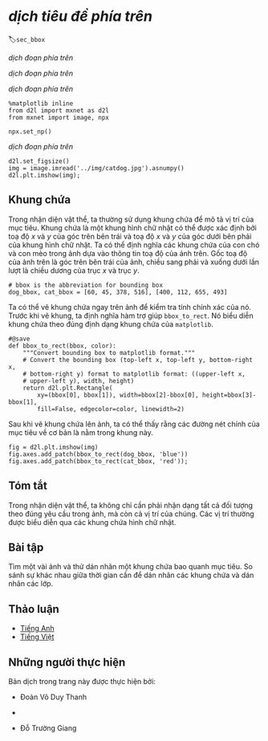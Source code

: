 <!-- ===================== Bắt đầu dịch Phần 1 ==================== -->
<!-- ========================================= REVISE - BẮT ĐẦU =================================== -->

<!--
# Object Detection and Bounding Boxes
-->

# *dịch tiêu đề phía trên*
:label:`sec_bbox`


<!--
In the previous section, we introduced many models for image classification.
In image classification tasks, we assume that there is only one main target in the image and we only focus on how to identify the target category.
However, in many situations, there are multiple targets in the image that we are interested in.
We not only want to classify them, but also want to obtain their specific positions in the image.
In computer vision, we refer to such tasks as object detection (or object recognition).
-->

*dịch đoạn phía trên*


<!--
Object detection is widely used in many fields.
For example, in self-driving technology, we need to plan routes by identifying the locations of vehicles, pedestrians, roads, and obstacles in the captured video image.
Robots often perform this type of task to detect targets of interest.
Systems in the security field need to detect abnormal targets, such as intruders or bombs.
-->

*dịch đoạn phía trên*


<!--
In the next few sections, we will introduce multiple deep learning models used for object detection.
Before that, we should discuss the concept of target location.
First, import the packages and modules required for the experiment.
-->

*dịch đoạn phía trên*



```{.python .input}
%matplotlib inline
from d2l import mxnet as d2l
from mxnet import image, npx

npx.set_np()
```


<!--
Next, we will load the sample images that will be used in this section.
We can see there is a dog on the left side of the image and a cat on the right.
They are the two main targets in this image.
-->

*dịch đoạn phía trên*



```{.python .input}
d2l.set_figsize()
img = image.imread('../img/catdog.jpg').asnumpy()
d2l.plt.imshow(img);
```

<!-- ===================== Kết thúc dịch Phần 1 ===================== -->

<!-- ===================== Bắt đầu dịch Phần 2 ===================== -->

<!--
## Bounding Box
-->

## Khung chứa


<!--
In object detection, we usually use a bounding box to describe the target location.
The bounding box is a rectangular box that can be determined by the $x$ and $y$ axis coordinates in the upper-left corner and the $x$ and $y$ axis coordinates in the lower-right corner of the rectangle.
We will define the bounding boxes of the dog and the cat in the image based on the coordinate information in the above image.
The origin of the coordinates in the above image is the upper left corner of the image, and to the right and down are the positive directions of the $x$ axis and the $y$ axis, respectively.
-->

Trong nhận diện vật thể, ta thường sử dụng khung chứa để mô tả vị trí của mục tiêu.
Khung chứa là một khung hình chữ nhật có thể được xác định bởi toạ độ $x$ và $y$ của góc trên bên trái và toạ độ $x$ và $y$ của góc dưới bên phải của khung hình chữ nhật.
Ta có thể định nghĩa các khung chứa của con chó và con mèo trong ảnh dựa vào thông tin toạ độ của ảnh trên.
Gốc toạ độ của ảnh trên là góc trên bên trái của ảnh, chiều sang phải và xuống dưới lần lượt là chiều dương của trục $x$ và trục $y$.


```{.python .input  n=2}
# bbox is the abbreviation for bounding box
dog_bbox, cat_bbox = [60, 45, 378, 516], [400, 112, 655, 493]
```


<!--
We can draw the bounding box in the image to check if it is accurate.
Before drawing the box, we will define a helper function `bbox_to_rect`.
It represents the bounding box in the bounding box format of `matplotlib`.
-->

Ta có thể vẽ khung chứa ngay trên ảnh để kiểm tra tính chính xác của nó.
Trước khi vẽ khung, ta định nghĩa hàm trợ giúp `bbox_to_rect`.
Nó biểu diễn khung chứa theo đúng định dạng khung chứa của `matplotlib`.



```{.python .input  n=3}
#@save
def bbox_to_rect(bbox, color):
    """Convert bounding box to matplotlib format."""
    # Convert the bounding box (top-left x, top-left y, bottom-right x,
    # bottom-right y) format to matplotlib format: ((upper-left x,
    # upper-left y), width, height)
    return d2l.plt.Rectangle(
        xy=(bbox[0], bbox[1]), width=bbox[2]-bbox[0], height=bbox[3]-bbox[1],
        fill=False, edgecolor=color, linewidth=2)
```


<!--
After loading the bounding box on the image, we can see that the main outline of the target is basically inside the box.
-->

Sau khi vẽ khung chứa lên ảnh, ta có thể thấy rằng các đường nét chính của mục tiêu về cơ bản là nằm trong khung này.


```{.python .input}
fig = d2l.plt.imshow(img)
fig.axes.add_patch(bbox_to_rect(dog_bbox, 'blue'))
fig.axes.add_patch(bbox_to_rect(cat_bbox, 'red'));
```



## Tóm tắt


<!--
In object detection, we not only need to identify all the objects of interest in the image, but also their positions.
The positions are generally represented by a rectangular bounding box.
-->

Trong nhận diện vật thể, ta không chỉ cần phải nhận dạng tất cả đối tượng theo đúng yêu cầu trong ảnh, mà còn cả vị trí của chúng.
Các vị trí thường được biểu diễn qua các khung chứa hình chữ nhật.


## Bài tập


<!--
Find some images and try to label a bounding box that contains the target.
Compare the difference between the time it takes to label the bounding box and label the category.
-->

Tìm một vài ảnh và thử dán nhãn một khung chứa bao quanh mục tiêu.
So sánh sự khác nhau giữa thời gian cần để dán nhãn các khung chứa và dán nhãn các lớp.

<!-- ===================== Kết thúc dịch Phần 2 ===================== -->
<!-- ========================================= REVISE - KẾT THÚC ===================================-->

## Thảo luận
* [Tiếng Anh](https://discuss.d2l.ai/t/369)
* [Tiếng Việt](https://forum.machinelearningcoban.com/c/d2l)


## Những người thực hiện
Bản dịch trong trang này được thực hiện bởi:
<!--
Tác giả của mỗi Pull Request điền tên mình và tên những người review mà bạn thấy
hữu ích vào từng phần tương ứng. Mỗi dòng một tên, bắt đầu bằng dấu `*`.

Tên đầy đủ của các reviewer có thể được tìm thấy tại https://github.com/aivivn/d2l-vn/blob/master/docs/contributors_info.md
-->

* Đoàn Võ Duy Thanh
<!-- Phần 1 -->
* 

<!-- Phần 2 -->
* Đỗ Trường Giang


